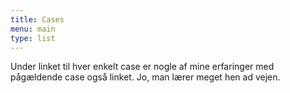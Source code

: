 ```yaml
---
title: Cases
menu: main
type: list
---
```


Under linket til hver enkelt case er nogle af mine erfaringer med pågældende case også linket. Jo, man lærer meget hen ad vejen.
